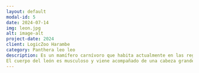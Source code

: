 ```yaml
---
layout: default
modal-id: 5
date: 2024-07-14
img: leon.jpg
alt: image-alt
project-date: 2024
client: LogicZoo Harambe
category: Panthera leo leo
description: Es un mamífero carnívoro que habita actualmente en las regiones del norte de África y Asia. Después del tigre, es el segundo felino de mayor tamaño.
El cuerpo del león es musculoso y viene acompañado de una cabeza grande con un hocico corto y ancho, de donde sobresalen sus largos y afilados caninos y sus bigotes o vibrisas, esenciales para que puedan guiarse en la oscuridad. Sus patas son anchas y muy fuertes, diseñadas para las capturas de alta resistencia, pero no para las carreras largas. Con sus garras retráctiles penetran la piel de sus presas.
---
```

